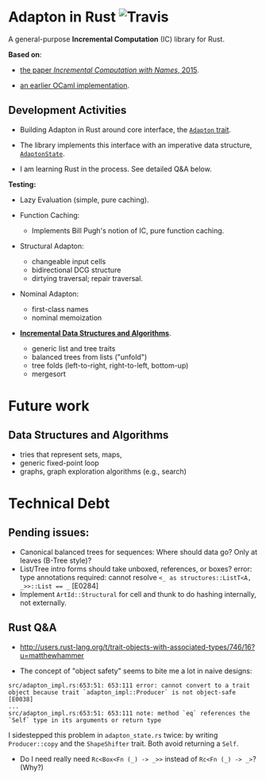 Adapton in Rust  ![Travis](https://api.travis-ci.org/plum-umd/adapton.rust.svg?branch=master)
========================

A general-purpose **Incremental Computation** (IC) library for Rust.

**Based on**:

 - [the paper _Incremental Computation with Names_, 2015](http://arxiv.org/abs/1503.07792).

 - [an earlier OCaml implementation](https://github.com/plum-umd/adapton.ocaml).

Development Activities
----------------------- 

 - Building Adapton in Rust around core interface, the
   [`Adapton` trait](https://github.com/plum-umd/adapton.rust/blob/master/src/adapton_sigs.rs#L7).
    
 - The library implements this interface with an imperative data structure,
   [`AdaptonState`](https://github.com/plum-umd/adapton.rust/blob/master/src/adapton_state.rs).

 - I am learning Rust in the process.  See detailed Q&A below.

**Testing:**

 - Lazy Evaluation (simple, pure caching).

 - Function Caching:
   - Implements Bill Pugh's notion of IC, pure function caching.

 - Structural Adapton:
   - changeable input cells
   - bidirectional DCG structure
   - dirtying traversal; repair traversal.

 - Nominal Adapton:
   - first-class names
   - nominal memoization

 - [**Incremental Data Structures and Algorithms**](https://github.com/plum-umd/adapton.rust/blob/master/src/structures.rs).
   - generic list and tree traits
   - balanced trees from lists ("unfold")
   - tree folds (left-to-right, right-to-left, bottom-up)
   - mergesort

Future work
============

Data Structures and Algorithms
-------------------------------------------
 - tries that represent sets, maps,
 - generic fixed-point loop
 - graphs, graph exploration algorithms (e.g., search)


Technical Debt
================

Pending issues:
-----------------
 - Canonical balanced trees for sequences: Where should data go? Only at leaves (B-Tree style)?
 - List/Tree intro forms should take unboxed, references, or boxes?
   error: type annotations required: cannot resolve `<_ as structures::ListT<A, _>>::List == _` [E0284]
 - Implement `ArtId::Structural` for cell and thunk to do hashing internally, not externally.

Rust Q&A
---------

 - http://users.rust-lang.org/t/trait-objects-with-associated-types/746/16?u=matthewhammer

 - The concept of "object safety" seems to bite me a lot in naive designs:
 
```
src/adapton_impl.rs:653:51: 653:111 error: cannot convert to a trait object because trait `adapton_impl::Producer` is not object-safe [E0038]
...
src/adapton_impl.rs:653:51: 653:111 note: method `eq` references the `Self` type in its arguments or return type
```

 I sidestepped this problem in `adapton_state.rs` twice: by writing `Producer::copy` and the `ShapeShifter` trait.  Both avoid returning a `Self`.

 - Do I need really need `Rc<Box<Fn (_) -> _>>` instead of `Rc<Fn (_) -> _>`? (Why?)

 
